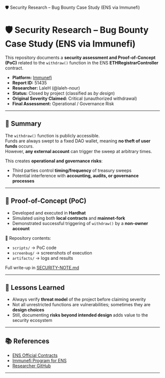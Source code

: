 🛡️ Security Research – Bug Bounty Case Study (ENS via Immunefi)
# 🛡️ Security Research – Bug Bounty Case Study (ENS via Immunefi)

This repository documents a **security assessment and Proof-of-Concept (PoC)**
related to the `withdraw()` function in the ENS **ETHRegistrarController** contract.

- **Platform:** [Immunefi](https://immunefi.com)  
- **Report ID:** 51435  
- **Researcher:** LaleH (@laleh-nour)  
- **Status:** Closed by project (classified as *by design*)  
- **Original Severity Claimed:** Critical (unauthorized withdrawal)  
- **Final Assessment:** Operational / Governance Risk  

---

## 📌 Summary
The `withdraw()` function is publicly accessible.  
Funds are always swept to a fixed DAO wallet, meaning **no theft of user funds** occurs.  
However, **any external account** can trigger the sweep at arbitrary times.  

This creates **operational and governance risks**:
- Third parties control **timing/frequency** of treasury sweeps  
- Potential interference with **accounting, audits, or governance processes**  

---

## 🧪 Proof-of-Concept (PoC)
- Developed and executed in **Hardhat**  
- Simulated using both **local contracts** and **mainnet-fork**  
- Demonstrated successful triggering of `withdraw()` by a **non-owner account**  

📂 Repository contents:
- `scripts/` → PoC code  
- `screenbug/` → screenshots of execution  
- `artifacts/` → logs and results  

Full write-up in [SECURITY-NOTE.md](SECURITY-NOTE.md)

---

## 🎯 Lessons Learned
- Always verify **threat model** of the project before claiming severity  
- Not all unrestricted functions are vulnerabilities; sometimes they are **design choices**  
- Still, documenting **risks beyond intended design** adds value to the security ecosystem  

---

## 📚 References
- [ENS Official Contracts](https://github.com/ensdomains/ens-contracts)  
- [Immunefi Program for ENS](https://immunefi.com/bug-bounty/ens)  
- [Researcher GitHub](https://github.com/laleh-nour)  

---

